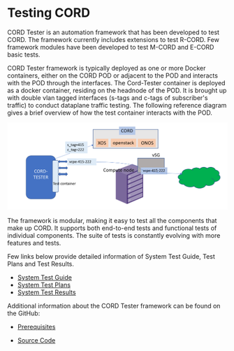 # Testing CORD

CORD Tester is an automation framework that has been developed to test CORD.
The framework currently includes extensions to test R-CORD. Few framework
modules have been developed to test M-CORD and E-CORD basic tests.

CORD Tester framework is typically deployed as one or more Docker containers,
either on the CORD POD or adjacent to the POD and interacts with the POD
through the interfaces.  The Cord-Tester container is deployed as a docker
container, residing on the headnode of the POD. It is brought up with double
vlan tagged interfaces (s-tags and c-tags of subscriber's traffic) to conduct
dataplane traffic testing. The following reference diagram gives a brief
overview of how the test container interacts with the POD.

![Cord Test Container](images/test_container.png)

The framework is modular, making it easy to test all the components that make
up CORD. It supports both end-to-end tests and functional tests of individual
components.  The suite of tests is constantly evolving with more features and
tests.

Few links below provide detailed information of System Test Guide, Test Plans
and Test Results.

* [System Test Guide](https://wiki.opencord.org/display/CORD/System+Test+Guide)
* [System Test Plans](https://wiki.opencord.org/display/CORD/System+Test+Plans)
* [System Test
  Results](https://wiki.opencord.org/display/CORD/System+Test+Results)

Additional information about the CORD Tester framework can be found on the
GitHub:

* [Prerequisites](https://github.com/opencord/cord-tester/blob/master/src/test/setup/prerequisites.sh)

* [Source Code](https://github.com/opencord/cord-tester)


